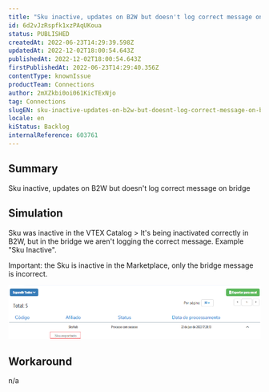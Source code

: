 ```yaml
---
title: "Sku inactive, updates on B2W but doesn't log correct message on bridge"
id: 6d2vJzRspfk1xzPAqUKoua
status: PUBLISHED
createdAt: 2022-06-23T14:29:39.598Z
updatedAt: 2022-12-02T18:00:54.643Z
publishedAt: 2022-12-02T18:00:54.643Z
firstPublishedAt: 2022-06-23T14:29:40.356Z
contentType: knownIssue
productTeam: Connections
author: 2mXZkbi0oi061KicTExNjo
tag: Connections
slugEN: sku-inactive-updates-on-b2w-but-doesnt-log-correct-message-on-bridge
locale: en
kiStatus: Backlog
internalReference: 603761
---
```


## Summary


Sku inactive, updates on B2W but doesn't log correct message on bridge



## Simulation


Sku was inactive in the VTEX Catalog > It's being inactivated correctly in B2W, but in the bridge we aren't logging the correct message. Example "Sku Inactive".

Important: the Sku is inactive in the Marketplace, only the bridge message is incorrect.

 ![](https://raw.githubusercontent.com/vtexdocs/known-issues/refs/heads/main/docs/en/known-issues/Connections/sku-inactive-updates-on-b2w-but-doesnt-log-correct-message-on-bridge_1.png)



## Workaround


n/a

